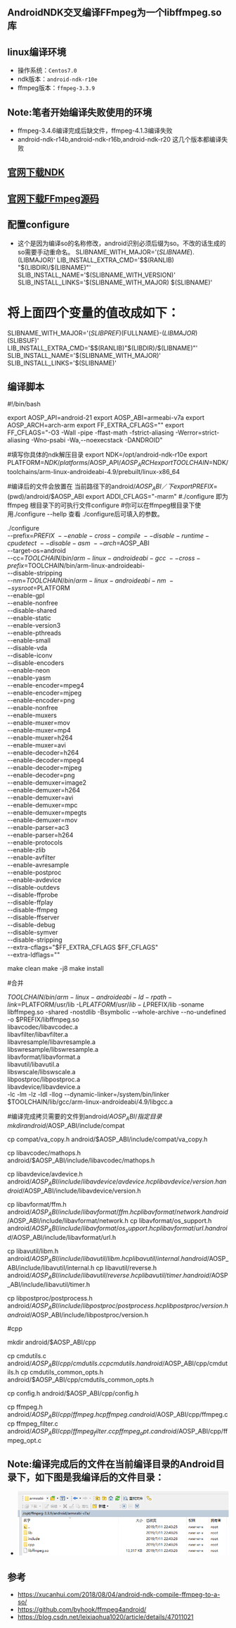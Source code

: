 ## AndroidNDK交叉编译FFmpeg为一个libffmpeg.so库

## linux编译环境
- 操作系统：`Centos7.0`
- ndk版本：`android-ndk-r10e`
- ffmpeg版本：`ffmpeg-3.3.9`

## Note:笔者开始编译失败使用的环境
- ffmpeg-3.4.6编译完成后缺文件，ffmpeg-4.1.3编译失败
- android-ndk-r14b,android-ndk-r16b,android-ndk-r20 这几个版本都编译失败


## [官网下载NDK](https://developer.android.com/ndk/downloads/older_releases.html)
## [官网下载FFmpeg源码](http://ffmpeg.org/download.html#repositories)

## 配置configure
- 这个是因为编译so的名称修改，android识别必须后缀为so。不改的话生成的so需要手动重命名。
SLIBNAME_WITH_MAJOR='$(SLIBNAME).$(LIBMAJOR)'
LIB_INSTALL_EXTRA_CMD='$$(RANLIB) "$(LIBDIR)/$(LIBNAME)"'
SLIB_INSTALL_NAME='$(SLIBNAME_WITH_VERSION)'
SLIB_INSTALL_LINKS='$(SLIBNAME_WITH_MAJOR) $(SLIBNAME)'

# 将上面四个变量的值改成如下：
SLIBNAME_WITH_MAJOR='$(SLIBPREF)$(FULLNAME)-$(LIBMAJOR)$(SLIBSUF)'
LIB_INSTALL_EXTRA_CMD='$$(RANLIB)"$(LIBDIR)/$(LIBNAME)"'
SLIB_INSTALL_NAME='$(SLIBNAME_WITH_MAJOR)'
SLIB_INSTALL_LINKS='$(SLIBNAME)'

## 编译脚本
#!/bin/bash

export AOSP_API=android-21
export AOSP_ABI=armeabi-v7a
export AOSP_ARCH=arch-arm
export FF_EXTRA_CFLAGS=""
export FF_CFLAGS="-O3 -Wall -pipe -ffast-math -fstrict-aliasing -Werror=strict-aliasing -Wno-psabi -Wa,--noexecstack -DANDROID"

#填写你具体的ndk解压目录
export NDK=/opt/android-ndk-r10e
export PLATFORM=$NDK/platforms/$AOSP_API/$AOSP_ARCH
export TOOLCHAIN=$NDK/toolchains/arm-linux-androideabi-4.9/prebuilt/linux-x86_64


#编译后的文件会放置在 当前路径下的android/$AOSP_ABI／下
export PREFIX=$(pwd)/android/$AOSP_ABI
export ADDI_CFLAGS="-marm"
#./configure 即为ffmpeg 根目录下的可执行文件configure
#你可以在ffmpeg根目录下使用./configure --hellp 查看 ./configure后可填入的参数。

./configure \
	--prefix=$PREFIX \
	--enable-cross-compile \
	--disable-runtime-cpudetect \
	--disable-asm \
	--arch=$AOSP_ABI \
	--target-os=android \
	--cc=$TOOLCHAIN/bin/arm-linux-androideabi-gcc \
	--cross-prefix=$TOOLCHAIN/bin/arm-linux-androideabi- \
	--disable-stripping \
	--nm=$TOOLCHAIN/bin/arm-linux-androideabi-nm \
	--sysroot=$PLATFORM \
	--enable-gpl \
	--enable-nonfree \
	--disable-shared \
	--enable-static \
	--enable-version3 \
	--enable-pthreads \
	--enable-small \
	--disable-vda \
	--disable-iconv \
	--disable-encoders \
	--enable-neon \
	--enable-yasm \
	--enable-encoder=mpeg4 \
	--enable-encoder=mjpeg \
	--enable-encoder=png \
	--enable-nonfree \
	--enable-muxers \
	--enable-muxer=mov \
	--enable-muxer=mp4 \
	--enable-muxer=h264 \
	--enable-muxer=avi \
	--enable-decoder=h264 \
	--enable-decoder=mpeg4 \
	--enable-decoder=mjpeg \
	--enable-decoder=png \
	--enable-demuxer=image2 \
	--enable-demuxer=h264 \
	--enable-demuxer=avi \
	--enable-demuxer=mpc \
	--enable-demuxer=mpegts \
	--enable-demuxer=mov \
	--enable-parser=ac3 \
	--enable-parser=h264 \
	--enable-protocols \
	--enable-zlib \
	--enable-avfilter \
	--enable-avresample \
	--enable-postproc \
	--enable-avdevice \
	--disable-outdevs \
	--disable-ffprobe \
	--disable-ffplay \
	--disable-ffmpeg \
	--disable-ffserver \
	--disable-debug \
	--disable-symver \
	--disable-stripping \
	--extra-cflags="$FF_EXTRA_CFLAGS  $FF_CFLAGS" \
	--extra-ldflags=""


make clean
make -j8
make install


#合并

$TOOLCHAIN/bin/arm-linux-androideabi-ld -rpath-link=$PLATFORM/usr/lib -L$PLATFORM/usr/lib -L$PREFIX/lib -soname libffmpeg.so -shared -nostdlib -Bsymbolic --whole-archive --no-undefined -o $PREFIX/libffmpeg.so \
    libavcodec/libavcodec.a \
    libavfilter/libavfilter.a \
    libavresample/libavresample.a \
    libswresample/libswresample.a \
    libavformat/libavformat.a \
    libavutil/libavutil.a \
    libswscale/libswscale.a \
    libpostproc/libpostproc.a \
    libavdevice/libavdevice.a \
    -lc -lm -lz -ldl -llog --dynamic-linker=/system/bin/linker $TOOLCHAIN/lib/gcc/arm-linux-androideabi/4.9/libgcc.a


#编译完成拷贝需要的文件到android/$AOSP_ABI/指定目录
mkdir android/$AOSP_ABI/include/compat

cp compat/va_copy.h android/$AOSP_ABI/include/compat/va_copy.h

cp libavcodec/mathops.h android/$AOSP_ABI/include/libavcodec/mathops.h

cp libavdevice/avdevice.h android/$AOSP_ABI/include/libavdevice/avdevice.h
cp libavdevice/version.h android/$AOSP_ABI/include/libavdevice/version.h

cp libavformat/ffm.h android/$AOSP_ABI/include/libavformat/ffm.h
cp libavformat/network.h android/$AOSP_ABI/include/libavformat/network.h
cp libavformat/os_support.h android/$AOSP_ABI/include/libavformat/os_support.h
cp libavformat/url.h android/$AOSP_ABI/include/libavformat/url.h


cp libavutil/libm.h android/$AOSP_ABI/include/libavutil/libm.h
cp libavutil/internal.h android/$AOSP_ABI/include/libavutil/internal.h
cp libavutil/reverse.h android/$AOSP_ABI/include/libavutil/reverse.h
cp libavutil/timer.h android/$AOSP_ABI/include/libavutil/timer.h


cp libpostproc/postprocess.h android/$AOSP_ABI/include/libpostproc/postprocess.h
cp libpostproc/version.h android/$AOSP_ABI/include/libpostproc/version.h

#cpp

mkdir android/$AOSP_ABI/cpp

cp cmdutils.c android/$AOSP_ABI/cpp/cmdutils.c
cp cmdutils.h android/$AOSP_ABI/cpp/cmdutils.h
cp cmdutils_common_opts.h android/$AOSP_ABI/cpp/cmdutils_common_opts.h

cp config.h android/$AOSP_ABI/cpp/config.h

cp ffmpeg.h android/$AOSP_ABI/cpp/ffmpeg.h
cp ffmpeg.c android/$AOSP_ABI/cpp/ffmpeg.c
cp ffmpeg_filter.c android/$AOSP_ABI/cpp/ffmpeg_filter.c
cp ffmpeg_opt.c android/$AOSP_ABI/cpp/ffmpeg_opt.c

## Note:编译完成后的文件在当前编译目录的Android目录下，如下图是我编译后的文件目录：
- ![image](https://github.com/Victor2018/FFmpegProLib/raw/master/docs/img/build_files.png)

## 参考
- https://xucanhui.com/2018/08/04/android-ndk-compile-ffmpeg-to-a-so/
- https://github.com/byhook/ffmpeg4android/
- https://blog.csdn.net/leixiaohua1020/article/details/47011021




